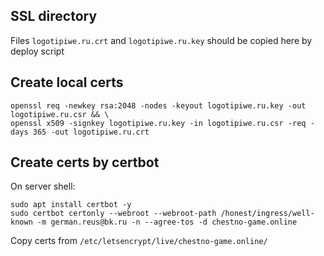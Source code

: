## SSL directory
Files `logotipiwe.ru.crt` and `logotipiwe.ru.key` should be copied here by deploy script

## Create local certs 
```shell
openssl req -newkey rsa:2048 -nodes -keyout logotipiwe.ru.key -out logotipiwe.ru.csr && \
openssl x509 -signkey logotipiwe.ru.key -in logotipiwe.ru.csr -req -days 365 -out logotipiwe.ru.crt
```

## Create certs by certbot
On server shell:
```shell
sudo apt install certbot -y
sudo certbot certonly --webroot --webroot-path /honest/ingress/well-known -m german.reus@bk.ru -n --agree-tos -d chestno-game.online
```
Copy certs from `/etc/letsencrypt/live/chestno-game.online/`
